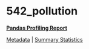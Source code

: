 # 542_pollution

[**Pandas Profiling Report**](../docs_sources/profile/542_pollution.html)

[Metadata](metadata.yaml) | [Summary Statistics](summary_stats.csv)

